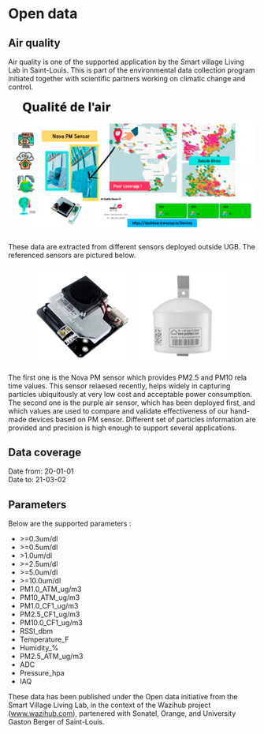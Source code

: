 # Open data
## Air quality

Air quality is one of the supported application by the Smart village Living Lab in Saint-Louis. This is part of the environmental data collection program initiated together with scientific partners working on climatic change and control. 


<p align="center">
  <img src="../images/aq.jpg" width="700" title="Air quality coverage around the world">
</p>

These data are extracted from different sensors deployed outside UGB. The referenced sensors are pictured below.

<p align="center">
  <img src="../images/novapm.jpg" width="200" title="Nova PM Sensor">
  <img src="../images/purpleair.jpg" width="200" alt="Purple Air Sensor">
</p>

The first one is the Nova PM sensor which provides PM2.5 and PM10 rela time values. This sensor relaesed recently, helps widely in capturing particles ubiquitously at very low cost and acceptable power consumption.\
The second one is the purple air sensor, which has been deployed first, and which values are used to compare and validate effectiveness of our hand-made devices based on PM sensor. Different set of particles information are provided and precision is high enough to support several applications.

## Data coverage
Date from: 20-01-01\
Date to: 21-03-02

## Parameters
Below are the supported parameters :
- \>=0.3um/dl
- \>=0.5um/dl
- \>1.0um/dl
- \>=2.5um/dl
- \>=5.0um/dl
- \>=10.0um/dl
- PM1.0_ATM_ug/m3
- PM10_ATM_ug/m3
- PM1.0_CF1_ug/m3
- PM2.5_CF1_ug/m3
- PM10.0_CF1_ug/m3
- RSSI_dbm
- Temperature_F
- Humidity_%
- PM2.5_ATM_ug/m3
- ADC
- Pressure_hpa
- IAQ


These data has been published under the Open data initiative from the Smart Village Living Lab, in the context of the Wazihub project (www.wazihub.com), partenered with Sonatel, Orange, and University Gaston Berger of Saint-Louis.
